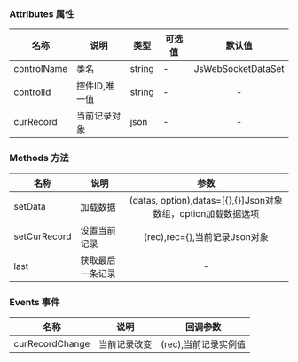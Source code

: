 ### Attributes 属性

| 名称        | 说明          | 类型   | 可选值 |       默认值       |
|-------------|---------------|--------|--------|:------------------:|
| controlName | 类名          | string | -      | JsWebSocketDataSet |
| controlId   | 控件ID,唯一值 | string | -      |         -          |
| curRecord   | 当前记录对象  | json   | -      |         -          |

### Methods 方法

| 名称         | 说明             |                             参数                              |
|--------------|------------------|:-------------------------------------------------------------:|
| setData      | 加载数据         | (datas, option),datas=[{},{}]Json对象数组，option加载数据选项 |
| setCurRecord | 设置当前记录     |                 (rec),rec={},当前记录Json对象                 |
| last         | 获取最后一条记录 |                               -                               |

### Events 事件

| 名称            | 说明         |       回调参数       |
|-----------------|--------------|:--------------------:|
| curRecordChange | 当前记录改变 | (rec),当前记录实例值 |